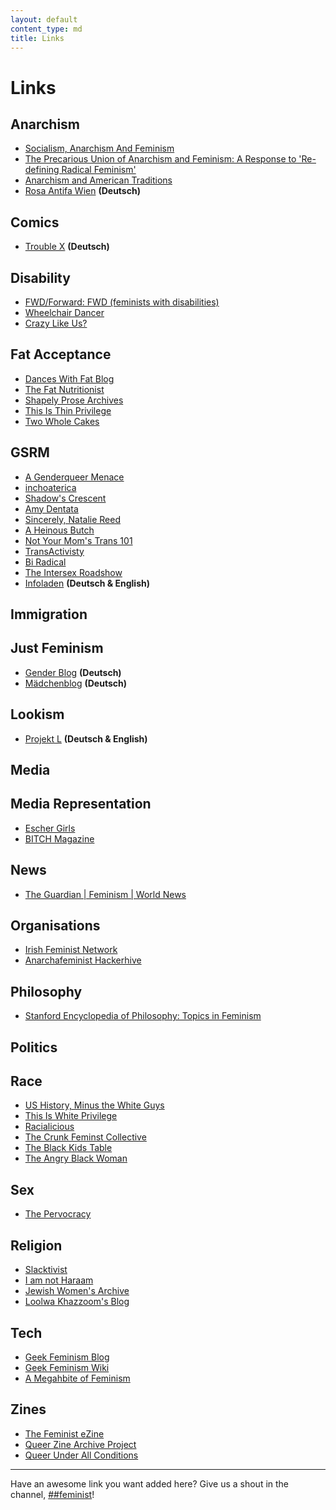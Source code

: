 ```yaml
---
layout: default
content_type: md
title: Links
---
```


<!-- 
    Please sort catergories in alphabetical order.
    For Non-English links, add a bold paranthesis containing the language after the link. If anyone has a better system, please propose it in op chat.
-->

# Links
## Anarchism
* [Socialism, Anarchism And Feminism](http://theanarchistlibrary.org/library/carol-ehrlich-socialism-anarchism-and-feminism)
* [The Precarious Union of Anarchism and Feminism: A Response to 'Re-defining Radical Feminism'](http://theanarchistlibrary.org/library/red-sonja-nefac-boston-the-precarious-union-of-anarchism-and-feminism-a-response-to-re-defining)
* [Anarchism and American Traditions](http://tmh.floonet.net/articles/vdc.html)
* [Rosa Antifa Wien](https://www.raw.at/) **(Deutsch)**

## Comics
* [Trouble X](http://troublex.blogsport.de/) **(Deutsch)**

## Disability
* [FWD/Forward: FWD \(feminists with disabilities\)](http://disabledfeminists.com/)
* [Wheelchair Dancer](http://cripwheels.blogspot.com/)
* [Crazy Like Us?](https://feministmentalhealthuk.wordpress.com/)

## Fat Acceptance 
* [Dances With Fat Blog](https://danceswithfat.wordpress.com/blog/)
* [The Fat Nutritionist](http://www.fatnutritionist.com/) 
* [Shapely Prose Archives](http://kateharding.net/) 
* [This Is Thin Privilege](http://thisisthinprivilege.tumblr.com/)
* [Two Whole Cakes](http://blog.twowholecakes.com/)

## GSRM
* [A Genderqueer Menace](http://gqmenace.wordpress.com/) 
* [inchoaterica](http://inchoaterica.wordpress.com/) 
* [Shadow's Crescent](http://shadowscrescent.wordpress.com/) 
* [Amy Dentata](http://amydentata.com) 
* [Sincerely, Natalie Reed](http://freethoughtblogs.com/nataliereed) 
* [A Heinous Butch](http://heinousbutch.wordpress.com/) 
* [Not Your Mom's Trans 101](http://tranarchism.com/2010/11/26/not-your-moms-trans-101/) 
* [TransActivisty](http://www.transactivisty.com/) 
* [Bi Radical](https://radicalbi.wordpress.com/) 
* [The Intersex Roadshow](http://intersexroadshow.blogspot.com/)
* [Infoladen](http://as-laden.info/) **(Deutsch & English)**

## Immigration

## Just Feminism
* [Gender Blog](http://genderblog.de/) **(Deutsch)**
* [Mädchenblog](http://maedchenblog.blogsport.de/) **(Deutsch)**

## Lookism
* [Projekt L](http://www.lookism.info/) **(Deutsch & English)**

## Media

## Media Representation
* [Escher Girls](http://eschergirls.tumblr.com/)
* [BITCH Magazine](http://bitchmagazine.org/)

## News
* [The Guardian | Feminism | World News](http://www.guardian.co.uk/world/feminism)

## Organisations
* [Irish Feminist Network](http://www.irishfeministnetwork.org/) 
* [Anarchafeminist Hackerhive](https://www.noisebridge.net/wiki/Anarchafeminist_Hackerhive) 

## Philosophy
* [Stanford Encyclopedia of Philosophy: Topics in Feminism](http://plato.stanford.edu/entries/feminism-topics/)

## Politics

## Race
* [US History, Minus the White Guys](http://ushistoryminuswhiteguys.tumblr.com/)
* [This Is White Privilege](http://thisiswhiteprivilege.tumblr.com/) 
* [Racialicious](http://www.racialicious.com/)
* [The Crunk Feminst Collective](http://crunkfeministcollective.wordpress.com/)
* [The Black Kids Table](http://www.theblackkidstable.com/)
* [The Angry Black Woman](http://theangryblackwoman.com/)

## Sex
* [The Pervocracy](http://pervocracy.blogspot.com/)

## Religion
* [Slacktivist](http://www.patheos.com/blogs/slacktivist/) 
* [I am not Haraam](http://iamnotharaam.tumblr.com/)
* [Jewish Women's Archive](http://jwa.org/blog) 
* [Loolwa Khazzoom's Blog](http://loolwa.com/blog/) 

## Tech
* [Geek Feminism Blog](http://geekfeminism.org/)
* [Geek Feminism Wiki](http://geekfeminism.wikia.com/wiki/Geek_Feminism_Wiki) 
* [A Megahbite of Feminism](http://megan.geek.nz/) 

## Zines
* [The Feminist eZine](http://www.feministezine.com/feminist/) 
* [Queer Zine Archive Project](http://freenode-feminists.github.com/links/) 
* [Queer Under All Conditions](http://queerunderallconditions.tumblr.com/) 

***

Have an awesome link you want added here? Give us a shout in the channel, [##feminist](ircs://chat.freenode.net:6697/%23%23feminist)!